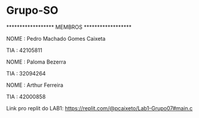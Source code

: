 # Grupo-SO
****************** MEMBROS ****************** 

NOME : Pedro Machado Gomes Caixeta

TIA  : 42105811

NOME : Paloma Bezerra

TIA  : 32094264

NOME : Arthur Ferreira

TIA  : 42000858


Link pro replit do LAB1: https://replit.com/@pcaixeto/Lab1-Grupo07#main.c

